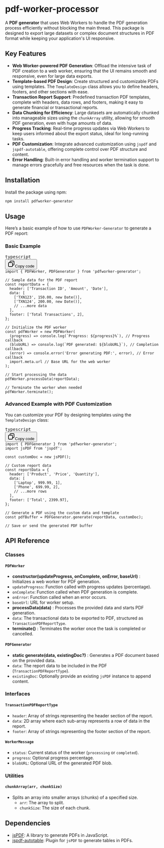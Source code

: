 # pdf-worker-processor

A **PDF generator** that uses Web Workers to handle the PDF generation process efficiently without blocking the main thread. This package is designed to export large datasets or complex document structures in PDF format while keeping your application's UI responsive.

## Key Features

- **Web Worker-powered PDF Generation**: Offload the intensive task of PDF creation to a web worker, ensuring that the UI remains smooth and responsive, even for large data exports.
- **Template-based PDF Design**: Create structured and customizable PDFs using templates. The `TemplateDesign` class allows you to define headers, footers, and other sections with ease.
- **Transaction Report Support**: Predefined transaction PDF templates, complete with headers, data rows, and footers, making it easy to generate financial or transactional reports.
- **Data Chunking for Efficiency**: Large datasets are automatically chunked into manageable sizes using the `chunkArray` utility, allowing for smooth PDF generation, even with huge amounts of data.
- **Progress Tracking**: Real-time progress updates via Web Workers to keep users informed about the export status, ideal for long-running tasks.
- **PDF Customization**: Integrate advanced customization using `jspdf` and `jspdf-autotable`, offering complete control over PDF structure and content.
- **Error Handling**: Built-in error handling and worker termination support to manage errors gracefully and free resources when the task is done.

## Installation

Install the package using npm:

```bash
npm install pdfworker-generator
```


## Usage

Here’s a basic example of how to use `PDFWorker-Generator` to generate a PDF report:

### Basic Example

<pre class="!overflow-visible"><div class="contain-inline-size rounded-md border-[0.5px] border-token-border-medium relative bg-token-sidebar-surface-primary dark:bg-gray-950"><div class="flex items-center text-token-text-secondary px-4 py-2 text-xs font-sans justify-between rounded-t-md h-9 bg-token-sidebar-surface-primary dark:bg-token-main-surface-secondary">typescript</div><div class="sticky top-9 md:top-[5.75rem]"><div class="absolute bottom-0 right-2 flex h-9 items-center"><div class="flex items-center rounded bg-token-sidebar-surface-primary px-2 font-sans text-xs text-token-text-secondary dark:bg-token-main-surface-secondary"><span class="" data-state="closed"><button class="flex gap-1 items-center py-1"><svg width="24" height="24" viewBox="0 0 24 24" fill="none" xmlns="http://www.w3.org/2000/svg" class="icon-sm"><path fill-rule="evenodd" clip-rule="evenodd" d="M7 5C7 3.34315 8.34315 2 10 2H19C20.6569 2 22 3.34315 22 5V14C22 15.6569 20.6569 17 19 17H17V19C17 20.6569 15.6569 22 14 22H5C3.34315 22 2 20.6569 2 19V10C2 8.34315 3.34315 7 5 7H7V5ZM9 7H14C15.6569 7 17 8.34315 17 10V15H19C19.5523 15 20 14.5523 20 14V5C20 4.44772 19.5523 4 19 4H10C9.44772 4 9 4.44772 9 5V7ZM5 9C4.44772 9 4 9.44772 4 10V19C4 19.5523 4.44772 20 5 20H14C14.5523 20 15 19.5523 15 19V10C15 9.44772 14.5523 9 14 9H5Z" fill="currentColor"></path></svg>Copy code</button></span></div></div></div><div class="overflow-y-auto p-4" dir="ltr"><code class="!whitespace-pre hljs language-typescript">import { PDFWorker, PDFGenerator } from 'pdfworker-generator';

// Sample data for the PDF report
const reportData = {
  header: ['Transaction ID', 'Amount', 'Date'],
  data: [
    ['TXN123', 150.00, new Date()],
    ['TXN124', 200.00, new Date()],
    // ...more data
  ],
  footer: ['Total Transactions', 2],
};

// Initialize the PDF worker
const pdfWorker = new PDFWorker(
  (progress) => console.log(`Progress: ${progress}%`), // Progress callback
  (blobURL) => console.log(`PDF generated: ${blobURL}`), // Completion callback
  (error) => console.error('Error generating PDF:', error), // Error callback
  import.meta.url // Base URL for the web worker
);

// Start processing the data
pdfWorker.processData(reportData);

// Terminate the worker when needed
pdfWorker.terminate();
</code></div></div></pre>

### Advanced Example with PDF Customization

You can customize your PDF by designing templates using the `TemplateDesign` class:

<pre class="!overflow-visible"><div class="contain-inline-size rounded-md border-[0.5px] border-token-border-medium relative bg-token-sidebar-surface-primary dark:bg-gray-950"><div class="flex items-center text-token-text-secondary px-4 py-2 text-xs font-sans justify-between rounded-t-md h-9 bg-token-sidebar-surface-primary dark:bg-token-main-surface-secondary">typescript</div><div class="sticky top-9 md:top-[5.75rem]"><div class="absolute bottom-0 right-2 flex h-9 items-center"><div class="flex items-center rounded bg-token-sidebar-surface-primary px-2 font-sans text-xs text-token-text-secondary dark:bg-token-main-surface-secondary"><span class="" data-state="closed"><button class="flex gap-1 items-center py-1"><svg width="24" height="24" viewBox="0 0 24 24" fill="none" xmlns="http://www.w3.org/2000/svg" class="icon-sm"><path fill-rule="evenodd" clip-rule="evenodd" d="M7 5C7 3.34315 8.34315 2 10 2H19C20.6569 2 22 3.34315 22 5V14C22 15.6569 20.6569 17 19 17H17V19C17 20.6569 15.6569 22 14 22H5C3.34315 22 2 20.6569 2 19V10C2 8.34315 3.34315 7 5 7H7V5ZM9 7H14C15.6569 7 17 8.34315 17 10V15H19C19.5523 15 20 14.5523 20 14V5C20 4.44772 19.5523 4 19 4H10C9.44772 4 9 4.44772 9 5V7ZM5 9C4.44772 9 4 9.44772 4 10V19C4 19.5523 4.44772 20 5 20H14C14.5523 20 15 19.5523 15 19V10C15 9.44772 14.5523 9 14 9H5Z" fill="currentColor"></path></svg>Copy code</button></span></div></div></div><div class="overflow-y-auto p-4" dir="ltr"><code class="!whitespace-pre hljs language-typescript">import { PDFGenerator } from 'pdfworker-generator';
import jsPDF from 'jspdf';

const customDoc = new jsPDF();

// Custom report data
const reportData = {
  header: ['Product', 'Price', 'Quantity'],
  data: [
    ['Laptop', 999.99, 1],
    ['Phone', 699.99, 2],
    // ...more rows
  ],
  footer: ['Total', 2399.97],
};

// Generate a PDF using the custom data and template
const pdfBuffer = PDFGenerator.generate(reportData, customDoc);

// Save or send the generated PDF buffer</code></div></div></pre>


## API Reference

### Classes

#### `PDFWorker`

* **constructor(updateProgress, onComplete, onError, baseUrl)** : Initializes a web worker for PDF generation.
* `updateProgress`: Function called with progress updates (percentage).
* `onComplete`: Function called when PDF generation is complete.
* `onError`: Function called when an error occurs.
* `baseUrl`: URL for worker setup.
* **processData(data)** : Processes the provided data and starts PDF generation.
* `data`: The transactional data to be exported to PDF, structured as `TransactionPDFReportType`.
* **terminate()** : Terminates the worker once the task is completed or cancelled.

#### `PDFGenerator`

* **static generate(data, existingDoc?)** : Generates a PDF document based on the provided data.
* `data`: The report data to be included in the PDF (`TransactionPDFReportType`).
* `existingDoc`: Optionally provide an existing `jsPDF` instance to append content.

### Interfaces

#### `TransactionPDFReportType`

* `header`: Array of strings representing the header section of the report.
* `data`: 2D array where each sub-array represents a row of data in the report.
* `footer`: Array of strings representing the footer section of the report.

#### `WorkerMessage`

* `status`: Current status of the worker (`processing` or `completed`).
* `progress`: Optional progress percentage.
* `blobURL`: Optional URL of the generated PDF blob.

### Utilities

#### `chunkArray(arr, chunkSize)`

* Splits an array into smaller arrays (chunks) of a specified size.
  * `arr`: The array to split.
  * `chunkSize`: The size of each chunk.

## Dependencies

* [jsPDF](https://github.com/parallax/jsPDF): A library to generate PDFs in JavaScript.
* [jspdf-autotable](https://github.com/simonbengtsson/jsPDF-AutoTable): Plugin for `jsPDF` to generate tables in PDFs.
